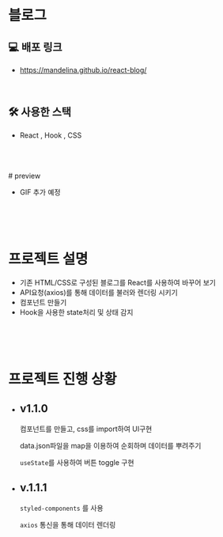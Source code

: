 # 블로그  

## 💻 배포 링크
-  https://mandelina.github.io/react-blog/

<br>

## 🛠️ 사용한 스택
-  React , Hook , CSS
<br>
<br>
<br>
# preview

- GIF 추가 예정

<br>
<br>
<br>


# 프로젝트 설명
- 기존 HTML/CSS로 구성된 블로그를 React를 사용하여 바꾸어 보기
- API요청(axios)를 통해 데이터를 불러와 렌더링 시키기
- 컴포넌트 만들기
- Hook을 사용한 state처리 및 상태 감지

<br>
<br>
<br>


# 프로젝트 진행 상황
- ## v1.1.0 
   컴포넌트를 만들고, css를 import하여 UI구현

   data.json파일을 map을 이용하여 순회하며 데이터를 뿌려주기

  `useState`를 사용하여 버튼 toggle 구현 

- ## v.1.1.1 
   `styled-components` 를 사용

   `axios` 통신을 통해 데이터 렌더링

   


